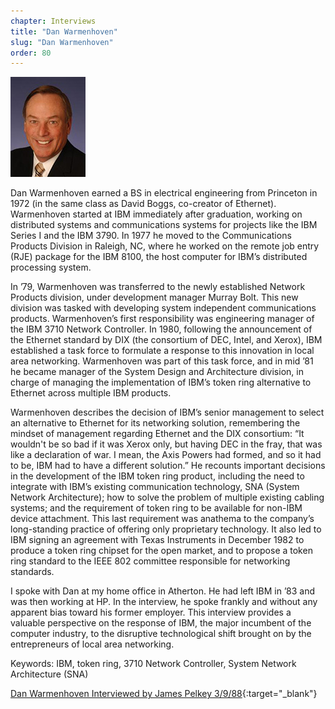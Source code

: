 ```yaml
---
chapter: Interviews
title: "Dan Warmenhoven"
slug: "Dan Warmenhoven"
order: 80
---
```


![Dan Warmenhoven](/assets/img/dan-warmenhoven.jpg)

Dan Warmenhoven earned a BS in electrical engineering from Princeton in 1972 (in the same class as David Boggs, co-creator of Ethernet). Warmenhoven started at IBM immediately after graduation, working on distributed systems and communications systems for projects like the IBM Series I and the IBM 3790. In 1977 he moved to the Communications Products Division in Raleigh, NC, where he worked on the remote job entry (RJE) package for the IBM 8100, the host computer for IBM’s distributed processing system.

In ’79, Warmenhoven was transferred to the newly established Network Products division, under development manager Murray Bolt. This new division was tasked with developing system independent communications products. Warmenhoven’s first responsibility was engineering manager of the IBM 3710 Network Controller. In 1980, following the announcement of the Ethernet standard by DIX (the consortium of DEC, Intel, and Xerox), IBM established a task force to formulate a response to this innovation in local area networking. Warmenhoven was part of this task force, and in mid ’81 he became manager of the System Design and Architecture division, in charge of managing the implementation of IBM’s token ring alternative to Ethernet across multiple IBM products.

Warmenhoven describes the decision of IBM’s senior management to select an alternative to Ethernet for its networking solution, remembering the mindset of management regarding Ethernet and the DIX consortium: “It wouldn't be so bad if it was Xerox only, but having DEC in the fray, that was like a declaration of war. I mean, the Axis Powers had formed, and so it had to be, IBM had to have a different solution.” He recounts important decisions in the development of the IBM token ring product, including the need to integrate with IBM’s existing communication technology, SNA (System Network Architecture); how to solve the problem of multiple existing cabling systems; and the requirement of token ring to be available for non-IBM device attachment. This last requirement was anathema to the company’s long-standing practice of offering only proprietary technology. It also led to IBM signing an agreement with Texas Instruments in December 1982 to produce a token ring chipset for the open market, and to propose a token ring standard to the IEEE 802 committee responsible for networking standards.

I spoke with Dan at my home office in Atherton. He had left IBM in ’83 and was then working at HP. In the interview, he spoke frankly and without any apparent bias toward his former employer. This interview provides a valuable perspective on the response of IBM, the major incumbent of the computer industry, to the disruptive technological shift brought on by the entrepreneurs of local area networking.

Keywords: IBM, token ring, 3710 Network Controller, System Network Architecture (SNA)

[Dan Warmenhoven Interviewed by James Pelkey 3/9/88](https://archive.computerhistory.org/resources/access/text/2020/02/102792020-05-01-acc.pdf){:target="_blank"}
